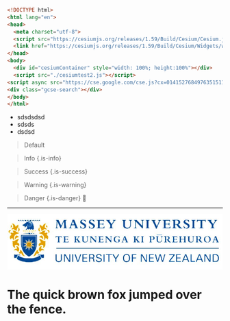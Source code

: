 <!-- TITLE: Home -->
<!-- SUBTITLE: A quick summary of Home -->
```html
<!DOCTYPE html>
<html lang="en">
<head>
  <meta charset="utf-8">
  <script src="https://cesiumjs.org/releases/1.59/Build/Cesium/Cesium.js"></script>
  <link href="https://cesiumjs.org/releases/1.59/Build/Cesium/Widgets/widgets.css" rel="stylesheet">
</head>
<body>
  <div id="cesiumContainer" style="width: 100%; height:100%"></div>
  <script src="./cesiumtest2.js"></script>
<script async src="https://cse.google.com/cse.js?cx=014152768497635151115:plkctbfrcj0"></script>
<div class="gcse-search"></div>
</body>
</html>
```
* sdsdsdsd
* sdsds
* dsdsd
> Default

> Info
{.is-info}

> Success
{.is-success}

> Warning
{.is-warning}

> Danger
{.is-danger}
:apple:

-----



![Capture 2](/uploads/capture-2.jpg "Capture 2")
# The quick brown fox jumped over the fence.